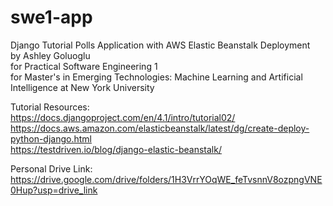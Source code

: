 # swe1-app
Django Tutorial Polls Application with AWS Elastic Beanstalk Deployment  
by Ashley Goluoglu  
for Practical Software Engineering 1   
for Master's in Emerging Technologies: Machine Learning and Artificial Intelligence at New York University  

Tutorial Resources:  
https://docs.djangoproject.com/en/4.1/intro/tutorial02/  
https://docs.aws.amazon.com/elasticbeanstalk/latest/dg/create-deploy-python-django.html  
https://testdriven.io/blog/django-elastic-beanstalk/  

Personal Drive Link:  
https://drive.google.com/drive/folders/1H3VrrYOqWE_feTvsnnV8ozpngVNE0Hup?usp=drive_link  
